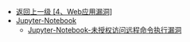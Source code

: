 - [返回上一级 [4、Web应用漏洞]](/4、Web应用漏洞)
- [Jupyter-Notebook](/4、Web应用漏洞/Jupyter-Notebook/)
  - [Jupyter-Notebook-未授权访问远程命令执行漏洞](/4、Web应用漏洞/Jupyter-Notebook/Jupyter-Notebook-未授权访问远程命令执行漏洞.md)
